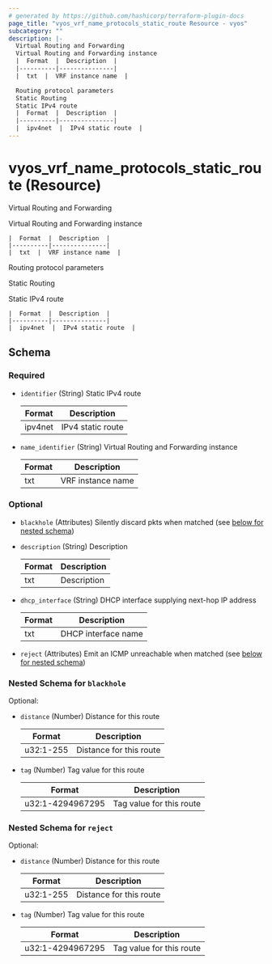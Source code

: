 ```yaml
---
# generated by https://github.com/hashicorp/terraform-plugin-docs
page_title: "vyos_vrf_name_protocols_static_route Resource - vyos"
subcategory: ""
description: |-
  Virtual Routing and Forwarding
  Virtual Routing and Forwarding instance
  |  Format  |  Description  |
  |----------|---------------|
  |  txt  |  VRF instance name  |

  Routing protocol parameters
  Static Routing
  Static IPv4 route
  |  Format  |  Description  |
  |----------|---------------|
  |  ipv4net  |  IPv4 static route  |
---
```


# vyos_vrf_name_protocols_static_route (Resource)

Virtual Routing and Forwarding

Virtual Routing and Forwarding instance

    |  Format  |  Description  |
    |----------|---------------|
    |  txt  |  VRF instance name  |

Routing protocol parameters

Static Routing

Static IPv4 route

    |  Format  |  Description  |
    |----------|---------------|
    |  ipv4net  |  IPv4 static route  |



<!-- schema generated by tfplugindocs -->
## Schema

### Required

- `identifier` (String) Static IPv4 route

    |  Format  |  Description  |
    |----------|---------------|
    |  ipv4net  |  IPv4 static route  |
- `name_identifier` (String) Virtual Routing and Forwarding instance

    |  Format  |  Description  |
    |----------|---------------|
    |  txt  |  VRF instance name  |

### Optional

- `blackhole` (Attributes) Silently discard pkts when matched (see [below for nested schema](#nestedatt--blackhole))
- `description` (String) Description

    |  Format  |  Description  |
    |----------|---------------|
    |  txt  |  Description  |
- `dhcp_interface` (String) DHCP interface supplying next-hop IP address

    |  Format  |  Description  |
    |----------|---------------|
    |  txt  |  DHCP interface name  |
- `reject` (Attributes) Emit an ICMP unreachable when matched (see [below for nested schema](#nestedatt--reject))

<a id="nestedatt--blackhole"></a>
### Nested Schema for `blackhole`

Optional:

- `distance` (Number) Distance for this route

    |  Format  |  Description  |
    |----------|---------------|
    |  u32:1-255  |  Distance for this route  |
- `tag` (Number) Tag value for this route

    |  Format  |  Description  |
    |----------|---------------|
    |  u32:1-4294967295  |  Tag value for this route  |


<a id="nestedatt--reject"></a>
### Nested Schema for `reject`

Optional:

- `distance` (Number) Distance for this route

    |  Format  |  Description  |
    |----------|---------------|
    |  u32:1-255  |  Distance for this route  |
- `tag` (Number) Tag value for this route

    |  Format  |  Description  |
    |----------|---------------|
    |  u32:1-4294967295  |  Tag value for this route  |

